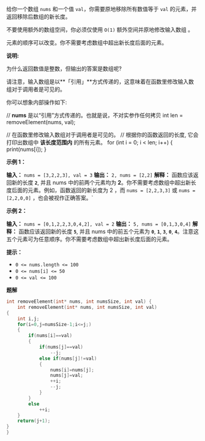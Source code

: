
给你一个数组 `nums` 和一个值 `val`，你需要原地移除所有数值等于 `val` 的元素，并返回移除后数组的新长度。

不要使用额外的数组空间，你必须仅使用 `O(1)` 额外空间并原地修改输入数组 。

元素的顺序可以改变。你不需要考虑数组中超出新长度后面的元素。

**说明:**

为什么返回数值是整数，但输出的答案是数组呢?

请注意，输入数组是以**「引用」**方式传递的，这意味着在函数里修改输入数组对于调用者是可见的。

你可以想象内部操作如下:

// **nums** 是以“引用”方式传递的。也就是说，不对实参作任何拷贝
int len = removeElement(nums, val);

// 在函数里修改输入数组对于调用者是可见的。
// 根据你的函数返回的长度, 它会打印出数组中 **该长度范围内** 的所有元素。
for (int i = 0; i < len; i++) {
    print(nums[i]);
}

**示例 1：**

**输入：** `nums = [3,2,2,3], val = 3`
**输出：** `2, nums = [2,2]`
**解释：**  函数应该返回新的长度 **`2`**, 并且 nums 中的前两个元素均为 **2**。你不需要考虑数组中超出新长度后面的元素。例如，函数返回的新长度为 2 ，而 `nums = [2,2,3,3]` 或 `nums = [2,2,0,0]` ，也会被视作正确答案。` 

**示例 2：**

**输入：** `nums = [0,1,2,2,3,0,4,2], val = 2`
**输出：** `5, nums = [0,1,3,0,4]`
**解释：** 函数应该返回新的长度 **`5`**, 并且 nums 中的前五个元素为 **`0`**, **`1`**, **`3`**, **`0`**, **`4`**。注意这五个元素可为任意顺序。你不需要考虑数组中超出新长度后面的元素。

**提示：**

- `0 <= nums.length <= 100`
- `0 <= nums[i] <= 50`
- `0 <= val <= 100`

**题解**

```cpp
int removeElement(int* nums, int numsSize, int val) {
    int removeElement(int* nums, int numsSize, int val)
{
    int i,j;
    for(i=0,j=numsSize-1;i<=j;)
    {
        if(nums[i]==val)
        {
            if(nums[j]==val)
                --j;
            else if(nums[j]!=val)
            {
                nums[i]=nums[j];
                nums[j]=val;
                ++i;
                --j;
            }
        }
        else
            ++i;
    }
    return(j+1);
}
}
```

